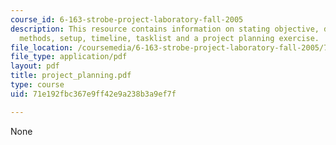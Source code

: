 ```yaml
---
course_id: 6-163-strobe-project-laboratory-fall-2005
description: This resource contains information on stating objective, defining deliverables,
  methods, setup, timeline, tasklist and a project planning exercise.
file_location: /coursemedia/6-163-strobe-project-laboratory-fall-2005/71e192fbc367e9ff42e9a238b3a9ef7f_project_planning.pdf
file_type: application/pdf
layout: pdf
title: project_planning.pdf
type: course
uid: 71e192fbc367e9ff42e9a238b3a9ef7f

---
```

None